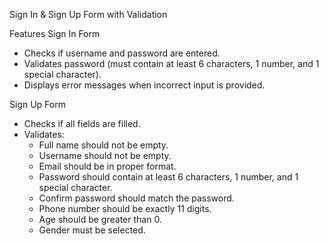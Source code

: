  Sign In & Sign Up Form with Validation


 Features
 Sign In Form
  - Checks if username and password are entered.
  - Validates password (must contain at least 6 characters, 1 number, and 1 special character).
  - Displays error messages when incorrect input is provided.

 Sign Up Form
  - Checks if all fields are filled.
  - Validates:
    - Full name should not be empty.
    - Username should not be empty.
    - Email should be in proper format.
    - Password should contain at least 6 characters, 1 number, and 1 special character.
    - Confirm password should match the password.
    - Phone number should be exactly 11 digits.
    - Age should be greater than 0.
    - Gender must be selected.
